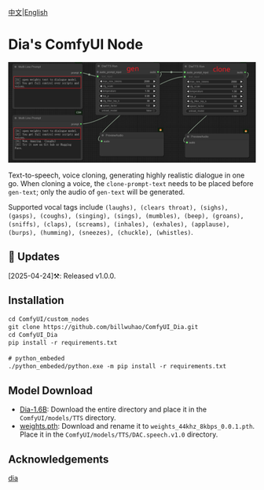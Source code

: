 [中文](README-CN.md)|[English](README.md)

# Dia's ComfyUI Node

![](https://github.com/billwuhao/ComfyUI_Dia/blob/main/images/2025-04-24_08-56-13.png)

Text-to-speech, voice cloning, generating highly realistic dialogue in one go. When cloning a voice, the `clone-prompt-text` needs to be placed before `gen-text`; only the audio of `gen-text` will be generated.

Supported vocal tags include `(laughs), (clears throat), (sighs), (gasps), (coughs), (singing), (sings), (mumbles), (beep), (groans), (sniffs), (claps), (screams), (inhales), (exhales), (applause), (burps), (humming), (sneezes), (chuckle), (whistles)`.

## 📣 Updates

[2025-04-24]⚒️: Released v1.0.0.

## Installation

```
cd ComfyUI/custom_nodes
git clone https://github.com/billwuhao/ComfyUI_Dia.git
cd ComfyUI_Dia
pip install -r requirements.txt

# python_embeded
./python_embeded/python.exe -m pip install -r requirements.txt
```

## Model Download

- [Dia-1.6B](https://huggingface.co/nari-labs/Dia-1.6B/tree/main): Download the entire directory and place it in the `ComfyUI/models/TTS` directory.
- [weights.pth](https://github.com/descriptinc/descript-audio-codec/releases/download/0.0.1/weights.pth): Download and rename it to `weights_44khz_8kbps_0.0.1.pth`. Place it in the `ComfyUI/models/TTS/DAC.speech.v1.0` directory.

## Acknowledgements

[dia](https://github.com/nari-labs/dia)
